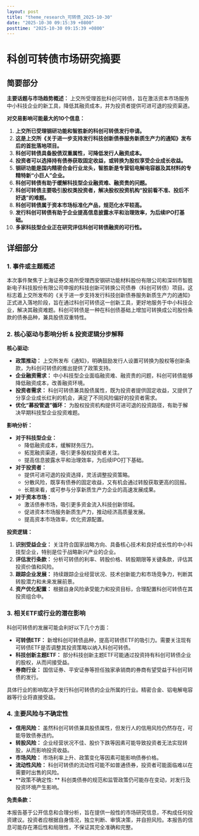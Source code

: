 ```yaml
---
layout: post
title: "theme_research_可转债_2025-10-30"
date: "2025-10-30 09:15:39 +0800"
posttime: "2025-10-30 09:15:39 +0800"
---
```


# 科创可转债市场研究摘要

## 简要部分

**主要话题与市场趋势概述：** 上交所受理首批科创可转债，旨在激活资本市场服务中小科技企业的新工具，降低其融资成本，并为投资者提供可进可退的投资渠道。

**对交易影响可能最大的10个信息：**

1.  **上交所已受理钢研功能和智胜新的科创可转债发行申请。**
2.  **这是上交所《关于进一步支持发行科技创新债券服务新质生产力的通知》发布后的首批落地项目。**
3.  **科创可转债具备股债双重属性，可降低发行人融资成本。**
4.  **投资者可以选择持有债券获取固定收益，或转换为股权享受企业成长收益。**
5.  **钢研功能是国内精密合金行业龙头，智胜新是专营铝电解电容器及其材料的专精特新“小巨人”企业。**
6.  **科创可转债有助于缓解科技型企业融资难、融资贵的问题。**
7.  **科创可转债主要吸引股权类投资者，解决股权投资机构“投前看不准、投后不好退”的难题。**
8.  **科创可转债属于资本市场标准化产品，规范化水平较高。**
9.  **发行科创可转债有助于企业提高信息披露水平和治理效率，为后续IPO打基础。**
10. **多家科技型企业正在研究评估科创可转债融资的可行性。**

## 详细部分

### 1. 事件或主题概述

本次事件聚焦于上海证券交易所受理西安钢研功能材料股份有限公司和深圳市智胜新电子科技股份有限公司申报的科技创新可转换公司债券（科创可转债）项目。这标志着上交所发布的《关于进一步支持发行科技创新债券服务新质生产力的通知》正式进入落地阶段，旨在通过科创可转债这一创新工具，更好地服务于中小科技企业，解决其融资难题。科创可转债是一种在科创债基础上增加可转换成公司股份条款的债券品种，兼具股债双重特性。

### 2. 核心驱动与影响分析 & 投资逻辑分步解释

**核心驱动:**

*   **政策推动：** 上交所发布《通知》，明确鼓励发行人设置可转换为股权等创新条款，为科创可转债的推出提供了政策支持。
*   **企业融资需求：** 中小科技型企业面临融资难、融资贵的问题，科创可转债能够降低融资成本，改善融资环境。
*   **投资者需求：** 科创可转债兼具股债属性，既为投资者提供固定收益，又提供了分享企业成长红利的机会，满足了不同风险偏好的投资者需求。
*   **优化“募投管退”循环：** 为股权投资机构提供可进可退的投资路径，有助于解决早期科技型企业投资难题。

**影响分析：**

*   **对于科技型企业：**
    *   降低融资成本，缓解财务压力。
    *   拓宽融资渠道，吸引更多股权投资者关注。
    *   提高信息披露水平和治理效率，为后续IPO打下基础。
*   **对于投资者：**
    *   提供可进可退的投资选择，灵活调整投资策略。
    *   分散风险，既享有债券的固定收益，又有机会通过转股获取更高的回报。
    *   长期来看，或可参与分享新质生产力企业的高速发展成果。
*   **对于资本市场：**
    *   激活债券市场，吸引更多资金流入科技创新领域。
    *   促进资本市场服务新质生产力，推动经济高质量发展。
    *   提高资本市场效率，优化资源配置。

**投资逻辑：**

1.  **识别受益企业：** 关注符合国家战略方向、具备核心技术和良好成长性的中小科技型企业，特别是位于战略新兴产业的企业。
2.  **评估发行条款：** 分析可转债的利率、转股价格、转股期限等关键条款，评估其投资价值和风险。
3.  **跟踪企业发展：** 持续跟踪企业经营状况、技术创新能力和市场竞争力，判断其转股潜力和未来发展前景。
4.  **资产优化配置：** 根据自身风险承受能力和投资目标，合理配置科创可转债在其投资组合中。

### 3. 相关ETF或行业的潜在影响

科创可转债的发展可能会利好以下几个方面：

*   **可转债ETF：** 新增科创可转债品种，提高可转债ETF的吸引力。需要关注现有可转债ETF是否调整其投资策略以纳入科创可转债。
*   **科技创新主题ETF：** 部分科技创新主题ETF可能通过投资持有科创可转债企业的股权，从而间接受益。
*   **券商行业：** 国信证券、平安证券等担任独家承销商的券商有望受益于科创可转债的发行。

具体行业的影响取决于发行科创可转债的企业所属的行业。精密合金、铝电解电容器等行业将直接受益。

### 4. 主要风险与不确定性

*   **信用风险：** 虽然科创可转债兼具股债属性，但发行人的信用风险仍然存在，可能导致债券违约。
*   **转股风险：** 企业经营状况不佳、股价下跌等因素可能导致投资者无法实现转股，从而影响投资收益。
*   **市场风险：** 市场利率上升、政策变化等因素可能影响债券价格。
*   **流动性风险：** 科创可转债的流动性可能不如普通债券，投资者可能面临难以在需要时出售的风险。
*   **政策不确定性: ** 科创类债券的规范和监管政策仍可能存在变动，对发行及投资环境产生影响。

**免责条款：**

本报告基于公开信息和合理分析，旨在提供一般性的市场研究信息，不构成任何投资建议。投资者应根据自身情况，独立判断、审慎决策，并自担风险。本报告的信息可能存在滞后性和局限性，不保证其完全准确和完整。